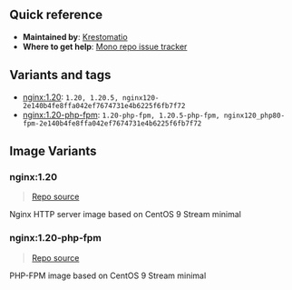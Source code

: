 ## Quick reference
- **Maintained by**:
[Krestomatio](https://github.com/krestomatio)
- **Where to get help**:
[Mono repo issue tracker](https://github.com/krestomatio/container_builder/issues)

## Variants and tags
- [nginx:1.20](#nginx120): `1.20, 1.20.5, nginx120-2e140b4fe8ffa042ef7674731e4b6225f6fb7f72`
- [nginx:1.20-php-fpm](#nginx120-php-fpm): `1.20-php-fpm, 1.20.5-php-fpm, nginx120_php80-fpm-2e140b4fe8ffa042ef7674731e4b6225f6fb7f72`


## Image Variants
### nginx:1.20
> [Repo source](https://github.com/krestomatio/container_builder/tree/master/nginx/nginx120)

Nginx HTTP server image based on CentOS 9 Stream minimal

### nginx:1.20-php-fpm
> [Repo source](https://github.com/krestomatio/container_builder/tree/master/nginx/nginx120_php80-fpm)

PHP-FPM image based on CentOS 9 Stream minimal

